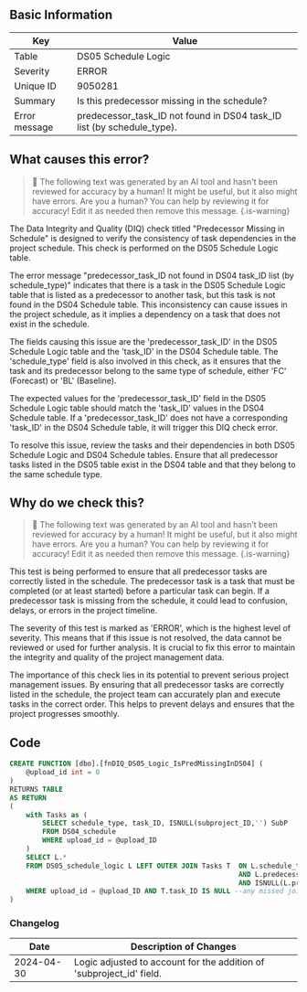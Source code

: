 ## Basic Information
| Key         | Value          |
|-------------|----------------|
| Table       | DS05 Schedule Logic |
| Severity    | ERROR |
| Unique ID   | 9050281   |
| Summary     | Is this predecessor missing in the schedule? |
| Error message | predecessor_task_ID not found in DS04 task_ID list (by schedule_type). |

## What causes this error?

> :robot: The following text was generated by an AI tool and hasn't been reviewed for accuracy by a human! It might be useful, but it also might have errors. Are you a human? You can help by reviewing it for accuracy! Edit it as needed then remove this message.
{.is-warning}

The Data Integrity and Quality (DIQ) check titled "Predecessor Missing in Schedule" is designed to verify the consistency of task dependencies in the project schedule. This check is performed on the DS05 Schedule Logic table.

The error message "predecessor_task_ID not found in DS04 task_ID list (by schedule_type)" indicates that there is a task in the DS05 Schedule Logic table that is listed as a predecessor to another task, but this task is not found in the DS04 Schedule table. This inconsistency can cause issues in the project schedule, as it implies a dependency on a task that does not exist in the schedule.

The fields causing this issue are the 'predecessor_task_ID' in the DS05 Schedule Logic table and the 'task_ID' in the DS04 Schedule table. The 'schedule_type' field is also involved in this check, as it ensures that the task and its predecessor belong to the same type of schedule, either 'FC' (Forecast) or 'BL' (Baseline).

The expected values for the 'predecessor_task_ID' field in the DS05 Schedule Logic table should match the 'task_ID' values in the DS04 Schedule table. If a 'predecessor_task_ID' does not have a corresponding 'task_ID' in the DS04 Schedule table, it will trigger this DIQ check error. 

To resolve this issue, review the tasks and their dependencies in both DS05 Schedule Logic and DS04 Schedule tables. Ensure that all predecessor tasks listed in the DS05 table exist in the DS04 table and that they belong to the same schedule type.
## Why do we check this?

> :robot: The following text was generated by an AI tool and hasn't been reviewed for accuracy by a human! It might be useful, but it also might have errors. Are you a human? You can help by reviewing it for accuracy! Edit it as needed then remove this message.
{.is-warning}

This test is being performed to ensure that all predecessor tasks are correctly listed in the schedule. The predecessor task is a task that must be completed (or at least started) before a particular task can begin. If a predecessor task is missing from the schedule, it could lead to confusion, delays, or errors in the project timeline. 

The severity of this test is marked as 'ERROR', which is the highest level of severity. This means that if this issue is not resolved, the data cannot be reviewed or used for further analysis. It is crucial to fix this error to maintain the integrity and quality of the project management data. 

The importance of this check lies in its potential to prevent serious project management issues. By ensuring that all predecessor tasks are correctly listed in the schedule, the project team can accurately plan and execute tasks in the correct order. This helps to prevent delays and ensures that the project progresses smoothly.
## Code

```sql
CREATE FUNCTION [dbo].[fnDIQ_DS05_Logic_IsPredMissingInDS04] (
	@upload_id int = 0
)
RETURNS TABLE
AS RETURN
(
	with Tasks as (
		SELECT schedule_type, task_ID, ISNULL(subproject_ID,'') SubP
		FROM DS04_schedule
		WHERE upload_id = @upload_ID
	)
	SELECT L.*
	FROM DS05_schedule_logic L LEFT OUTER JOIN Tasks T 	ON L.schedule_type = T.schedule_type 
														AND L.predecessor_task_ID = T.task_ID 
														AND ISNULL(L.predecessor_subproject_ID,T.SubP) = T.SubP
	WHERE upload_id = @upload_ID AND T.task_ID IS NULL --any missed join is an error
)
```

### Changelog

| Date       | Description of Changes   |
| ---------- | ------------------------ |
| 2024-04-30 | Logic adjusted to account for the addition of 'subproject_id' field. |
